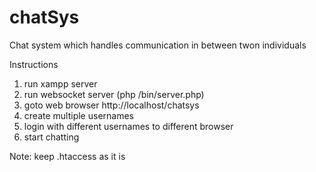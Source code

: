 # chatSys
Chat system which handles communication in between twon individuals

Instructions

1. run xampp server
2. run websocket server (php /bin/server.php)
3. goto web browser http://localhost/chatsys
4. create multiple usernames
5. login with different usernames to different browser
6. start chatting

Note: keep .htaccess as it is 
